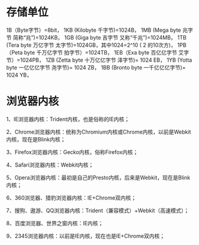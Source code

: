 # 存储单位

1B（Byte字节）=8bit，
1KB (Kilobyte 千字节)=1024B，
1MB (Mega byte 兆字节 简称“兆”)=1024KB，
1GB (Giga byte 吉字节 又称“千兆”)=1024MB，
1TB (Tera byte 万亿字节 太字节)=1024GB，其中1024=2^10 ( 2 的10次方)，
1PB（Peta byte 千万亿字节 拍字节）=1024TB，
1EB（Exa byte 百亿亿字节 艾字节）=1024PB，
1ZB (Zetta byte 十万亿亿字节 泽字节)= 1024 EB，
1YB (Yotta byte 一亿亿亿字节 尧字节)= 1024 ZB，
1BB (Bronto byte 一千亿亿亿字节)= 1024 YB，

# 浏览器内核

1、IE浏览器内核：Trident内核，也是俗称的IE内核；

2、Chrome浏览器内核：统称为Chromium内核或Chrome内核，以前是Webkit内核，现在是Blink内核；

3、Firefox浏览器内核：Gecko内核，俗称Firefox内核；

4、Safari浏览器内核：Webkit内核；

5、Opera浏览器内核：最初是自己的Presto内核，后来是Webkit，现在是Blink内核；

6、360浏览器、猎豹浏览器内核：IE+Chrome双内核；

7、搜狗、遨游、QQ浏览器内核：Trident（兼容模式）+Webkit（高速模式）；

8、百度浏览器、世界之窗内核：IE内核；

9、2345浏览器内核：以前是IE内核，现在也是IE+Chrome双内核；